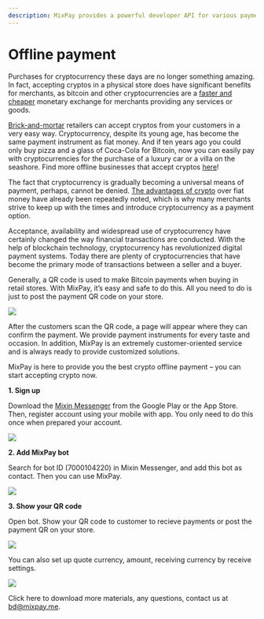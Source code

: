 ```yaml
---
description: MixPay provides a powerful developer API for various payment scenarios.
---
```


# Offline payment

Purchases for cryptocurrency these days are no longer something amazing. In fact, accepting cryptos in a physical store does have significant benefits for merchants, as bitcoin and other cryptocurrencies are a [faster and cheaper](benefits.md) monetary exchange for merchants providing any services or goods.

[Brick-and-mortar](https://www.investopedia.com/terms/b/brickandmortar.asp#toc-what-is-brick-and-mortar) retailers can accept cryptos from your customers in a very easy way. Cryptocurrency, despite its young age, has become the same payment instrument as fiat money. And if ten years ago you could only buy pizza and a glass of Coca-Cola for Bitcoin, now you can easily pay with cryptocurrencies for the purchase of a luxury car or a villa on the seashore. Find more offline businesses that accept cryptos [here](offline-businesses-that-accept-cryptos.md)!

The fact that cryptocurrency is gradually becoming a universal means of payment, perhaps, cannot be denied. [The advantages of crypto](advantages-of-payments-in-cryptocurrency.md) over fiat money have already been repeatedly noted, which is why many merchants strive to keep up with the times and introduce cryptocurrency as a payment option.

Acceptance, availability and widespread use of cryptocurrency have certainly changed the way financial transactions are conducted. With the help of blockchain technology, cryptocurrency has revolutionized digital payment systems. Today there are plenty of cryptocurrencies that have become the primary mode of transactions between a seller and a buyer.

Generally, a QR code is used to make Bitcoin payments when buying in retail stores. With MixPay, it’s easy and safe to do this. All you need to do is just to post the payment QR code on your store.

![](https://raw.githubusercontent.com/mixpayme/mixpay-docs/master/images/usyxhmm.png)

After the customers scan the QR code, a page will appear where they can confirm the payment. We provide payment instruments for every taste and occasion. In addition, MixPay is an extremely customer-oriented service and is always ready to provide customized solutions.

MixPay is here to provide you the best crypto offline payment – you can start accepting crypto now.

**1. Sign up**

Download the [Mixin Messenger](https://mixin.one/messenger) from the Google Play or the App Store. Then, register account using your mobile with app. You only need to do this once when prepared your account.

![](https://raw.githubusercontent.com/mixpayme/mixpay-docs/master/images/hxhubwy.png)

**2. Add MixPay bot**

Search for bot ID (7000104220) in Mixin Messenger, and add this bot as contact. Then you can use MixPay.

![](https://raw.githubusercontent.com/mixpayme/mixpay-docs/master/images/jacocmt.png)

**3. Show your QR code**

Open bot. Show your QR code to customer to recieve payments or post the payment QR on your store.

![](https://raw.githubusercontent.com/mixpayme/mixpay-docs/master/images/izcqcfg.png)

You can also set up quote currency, amount, receiving currency by receive settings.

![](https://raw.githubusercontent.com/mixpayme/mixpay-docs/master/images/rkgqwxw.png)

Click here to download more materials, any questions, contact us at [bd@mixpay.me](mailto:bd@mixpay.me).